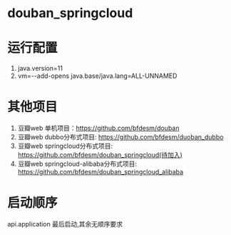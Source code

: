 # douban_springcloud

# 运行配置
1. java.version=11
1. vm=--add-opens java.base/java.lang=ALL-UNNAMED

# 其他项目
1. 豆瓣web  单机项目：https://github.com/bfdesm/douban
1. 豆瓣web  dubbo分布式项目: https://github.com/bfdesm/duoban_dubbo
1. 豆瓣web  springcloud分布式项目: https://github.com/bfdesm/douban_springcloud(待加入)
1. 豆瓣web  springcloud-alibaba分布式项目: https://github.com/bfdesm/douban_springcloud_alibaba

# 启动顺序
api.application 最后启动,其余无顺序要求

